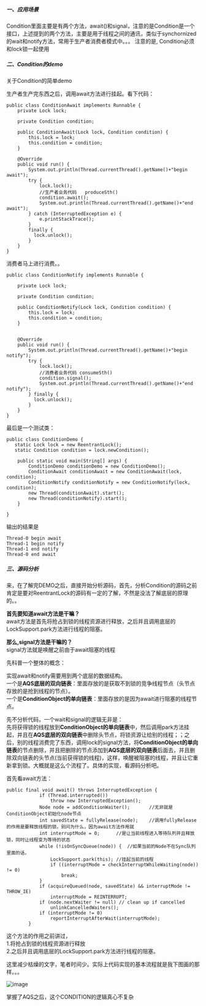 ##### 一、应用场景   
Condition里面主要是有两个方法，await()和signal，注意的是Condition是一个接口，上述提到的两个方法，主要是用于线程之间的通讯，类似于synchornized的wait和notify方法，常用于生产者消费者模式中。。。 注意的是, Condition必须和lock锁一起使用

##### 二、Condition的demo   

关于Condition的简单demo   

生产者生产完东西之后，调用await方法进行挂起。看下代码：  
```
public class ConditionAwait implements Runnable {
    private Lock lock;

    private Condition condition;

    public ConditionAwait(Lock lock, Condition condition) {
        this.lock = lock;
        this.condition = condition;
    }

    @Override
    public void run() {
        System.out.println(Thread.currentThread().getName()+"begin await");
        try {
            lock.lock();
            //生产者业务代码   produceSth()
            condition.await();
            System.out.println(Thread.currentThread().getName()+"end await");
        } catch (InterruptedException e) {
            e.printStackTrace();
        }
        finally {
          lock.unlock();
        }
    }
}

```     

消费者马上进行消费。。   
```
public class ConditionNotify implements Runnable {

    private Lock lock;

    private Condition condition;

    public ConditionNotify(Lock lock, Condition condition) {
        this.lock = lock;
        this.condition = condition;
    }


    @Override
    public void run() {
        System.out.println(Thread.currentThread().getName()+"begin notify");
        try {
            lock.lock();
            //消费者业务代码 consumeSth()
            condition.signal();
            System.out.println(Thread.currentThread().getName()+"end notify");
        } finally {
          lock.unlock();
        }
    }
}

```    

最后是一个测试类：   

```
public class ConditionDemo {
   static Lock lock = new ReentrantLock();
   static Condition condition = lock.newCondition();

    public static void main(String[] args) {
        ConditionDemo conditionDemo = new ConditionDemo();
        ConditionAwait conditionAwait = new ConditionAwait(lock, condition);
        ConditionNotify conditionNotify = new ConditionNotify(lock, condition);
        new Thread(conditionAwait).start();
        new Thread(conditionNotify).start();
    }

}

```   

输出的结果是  
```
Thread-0 begin await
Thread-1 begin notify
Thread-1 end notify
Thread-0 end await
```   

##### 三、源码分析   
来，在了解完DEMO之后，直接开始分析源码，首先，分析Condition的源码之前肯定是要对ReentrantLock的源码有一定的了解，不然是没法了解底层的原理的。。   

**首先要知道await方法是干嘛？**  
await方法是首先将抢占到锁的线程资源进行释放，之后并且调用底层的LockSupport.park方法进行线程的阻塞。  


**那么,signal方法是干嘛的？**   
signal方法就是唤醒之前由于await阻塞的线程  

先科普一个整体的概念：   

实现await和notify需要用到两个底层的数据结构。  
一个是**AQS底层的双向链表**：里面存放的是获取不到锁的竞争线程节点（头节点存放的是抢到线程的节点）。   
一个是**ConditionObject的单向链表**：里面存放的是因为await进行阻塞的线程节点。  

先不分析代码，一个wait和signal的逻辑无非是：  
先将获得锁的线程放到**ConditionObject的单向链表**中，然后调用park方法挂起，并且在**AQS底层的双向链表**中删除头节点，将锁资源让给别的线程；；之后，别的线程消费完了东西，调用lock的signal方法，将**ConditionObject的单向链表**的节点删除，并且把删除的节点添加到**AQS底层的双向链表**后面去，并且删除双向链表的头节点(当前获得锁的线程)，这样，唤醒被阻塞的线程，并且让它重新拿到锁。大概就是这么个流程了。具体的实现，看源码分析吧。


首先看await方法：   

```
public final void await() throws InterruptedException {
            if (Thread.interrupted())
                throw new InterruptedException();
            Node node = addConditionWaiter();       //无非就是ConditionObject初始化node节点
            int savedState = fullyRelease(node);    //调用fullyRelease的作用是要释放线程的锁，别问为什么，因为await方法作用就
            int interruptMode = 0;      //是让当前线程进入等待队列并且释放锁，同时让线程变为等待的状态
            while (!isOnSyncQueue(node)) {  //如果当前的Node不在Sync队列里面的话，
                LockSupport.park(this); //挂起当前的线程
                if ((interruptMode = checkInterruptWhileWaiting(node)) != 0)
                    break;
            }
            if (acquireQueued(node, savedState) && interruptMode != THROW_IE)
                interruptMode = REINTERRUPT;
            if (node.nextWaiter != null) // clean up if cancelled
                unlinkCancelledWaiters();
            if (interruptMode != 0)
                reportInterruptAfterWait(interruptMode);
        }
```   

这个方法的作用之前讲过，  
1.将抢占到锁的线程资源进行释放   
2.之后并且调用底层的LockSupport.park方法进行线程的阻塞。 

 这里减少枯燥的文字，笔者时间少。实际上代码实现的基本流程就是我下图画的那样。。。
 
 
 
 ![image](https://wx3.sinaimg.cn/mw1024/007R8l8Fly1g9n05evqp1j30u0129jtq.jpg)

掌握了AQS之后，这个CONDITION的逻辑真心不复杂  